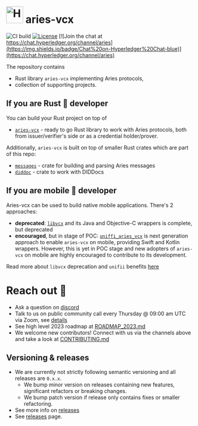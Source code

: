 # <img alt="Hyperledger Aries logo" src="docs/aries-logo.png" width="45px" /> aries-vcx

![CI build](https://github.com/hyperledger/aries-vcx/workflows/CI/badge.svg)
[![License](https://img.shields.io/badge/License-Apache%202.0-blue.svg)](https://opensource.org/licenses/Apache-2.0)
[![Join the chat at https://chat.hyperledger.org/channel/aries](https://img.shields.io/badge/Chat%20on-Hyperledger%20Chat-blue)](https://chat.hyperledger.org/channel/aries)

The repository contains
- Rust library `aries-vcx` implementing Aries protocols,
- collection of supporting projects.

## If you are Rust 🦀 developer
You can build your Rust project on top of
- [`aries-vcx`](aries_vcx) - ready to go Rust library to work with Aries protocols, both from
issuer/verifier's side or as a credential holder/prover.

Additionally, `aries-vcx` is built on top of smaller Rust crates which are part of this repo:
- [`messages`](messages) - crate for building and parsing Aries messages
- [`diddoc`](diddoc) - crate to work with DIDDocs

## If you are mobile 📱 developer
Aries-vcx can be used to build native mobile applications. There's 2 approaches:
- **deprecated**: [`libvcx`](./libvcx) and its Java and Objective-C wrappers is complete, but deprecated
- **encouraged**, but in stage of POC: [`uniffi_aries_vcx`](./uniffi_aries_vcx) is next generation approach 
  to enable `aries-vcx` on mobile, providing Swift and Kotlin wrappers. However, this is yet in POC stage 
  and new adopters of `aries-vcx` on mobile are highly encouraged to contribute to its development.

Read more about `libvcx` deprecation and `unifii` benefits [here](https://github.com/hyperledger/libvcx#deprecation-notice)

# Reach out 👋
- Ask a question on [discord](https://discord.com/channels/905194001349627914/955480822675308604)
- Talk to us on public community call every Thursday @ 09:00 am UTC via Zoom, see [details](https://wiki.hyperledger.org/display/ARIES/Community+calls)
- See high level 2023 roadmap at [ROADMAP_2023.md](docs/ROADMAP_2023.md)
- We welcome new contributors! Connect with us via the channels above and take a look at [CONTRIBUTING.md](CONTRIBUTING.md)

## Versioning & releases
- We are currently not strictly following semantic versioning and all releases are `0.x.x`. 
  - We bump minor version on releases containing new features, significant refactors or breaking changes. 
  - We bump patch version if release only contains fixes or smaller refactoring. 
- See more info on [releases](./docs/RELEASES.md)
- See [releases](https://github.com/hyperledger/aries-vcx/releases) page.

